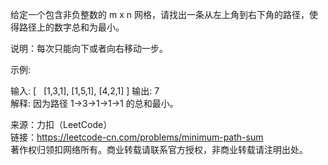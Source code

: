 给定一个包含非负整数的 m x n 网格，请找出一条从左上角到右下角的路径，使得路径上的数字总和为最小。

说明：每次只能向下或者向右移动一步。

示例:

输入:
[
  [1,3,1],
  [1,5,1],
  [4,2,1]
]
输出: 7  
解释: 因为路径 1→3→1→1→1 的总和最小。

来源：力扣（LeetCode）  
链接：https://leetcode-cn.com/problems/minimum-path-sum  
著作权归领扣网络所有。商业转载请联系官方授权，非商业转载请注明出处。